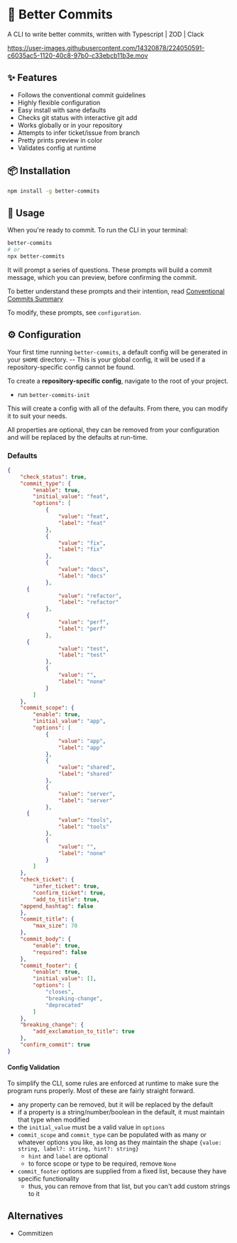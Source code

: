 # 📝 Better Commits

A CLI to write better commits, written with Typescript | ZOD | Clack

https://user-images.githubusercontent.com/14320878/224050591-c6035ac5-1120-40c8-97b0-c33ebcb11b3e.mov

## ✨ Features
- Follows the conventional commit guidelines
- Highly flexible configuration
- Easy install with sane defaults
- Checks git status with interactive git add
- Works globally or in your repository
- Attempts to infer ticket/issue from branch
- Pretty prints preview in color
- Validates config at runtime

## 📦 Installation
 
```sh
npm install -g better-commits
```

## 🚀 Usage

When you're ready to commit. To run the CLI in your terminal:

```sh
better-commits
# or
npx better-commits
```

It will prompt a series of questions. These prompts will build a commit message, which you can preview, before confirming the commit.

To better understand these prompts and their intention, read [Conventional Commits Summary](https://www.conventionalcommits.org/en/v1.0.0-beta.4/#summary)

To modify, these prompts, see `configuration`.

## ⚙️ Configuration
 
Your first time running `better-commits`, a default config will be generated in your `$HOME` directory. -- This is your global config, it will be used if a repository-specific config cannot be found.

To create a **repository-specific config**, navigate to the root of your project.
- run `better-commits-init`

This will create a config with all of the defaults. From there, you can modify it to suit your needs.

All properties are optional, they can be removed from your configuration and will be replaced by the defaults at run-time.

### Defaults

```json
{
	"check_status": true,
	"commit_type": {
		"enable": true,
		"initial_value": "feat",
		"options": [
			{
				"value": "feat",
				"label": "feat"
			},
			{
				"value": "fix",
				"label": "fix"
			},
			{
				"value": "docs",
				"label": "docs"
			},
      {
				"value": "refactor",
				"label": "refactor"
			},
      {
				"value": "perf",
				"label": "perf"
			},
      {
				"value": "test",
				"label": "test"
			},
			{
				"value": "",
				"label": "none"
			}
		]
	},
	"commit_scope": {
		"enable": true,
		"initial_value": "app",
		"options": [
			{
				"value": "app",
				"label": "app"
			},
			{
				"value": "shared",
				"label": "shared"
			},
			{
				"value": "server",
				"label": "server"
			},
      {
				"value": "tools",
				"label": "tools"
			},
			{
				"value": "",
				"label": "none"
			}
		]
	},
	"check_ticket": {
		"infer_ticket": true,
		"confirm_ticket": true,
		"add_to_title": true,
    "append_hashtag": false
	},
	"commit_title": {
		"max_size": 70
	},
	"commit_body": {
		"enable": true,
		"required": false
	},
	"commit_footer": {
		"enable": true,
		"initial_value": [],
		"options": [
			"closes",
			"breaking-change",
			"deprecated"
		]
	},
	"breaking_change": {
		"add_exclamation_to_title": true
	},
	"confirm_commit": true
}
```

#### Config Validation
To simplify the CLI, some rules are enforced at runtime to make sure the program runs properly. Most of these are fairly straight forward.
- any property can be removed, but it will be replaced by the default
- if a property is a string/number/boolean in the default, it must maintain that type when modified
- the `initial_value` must be a valid value in `options`
- `commit_scope` and `commit_type` can be populated with as many or whatever options you like, as long as they maintain the shape `{value: string, label?: string, hint?: string}`
  - `hint` and `label` are optional
  - to force scope or type to be required, remove `None`
- `commit_footer` options are supplied from a fixed list, because they have specific functionality
  - thus, you can remove from that list, but you can't add custom strings to it

## Alternatives
- Commitizen

